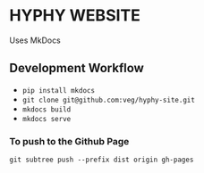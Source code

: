 # HYPHY WEBSITE

Uses MkDocs

## Development Workflow
* `pip install mkdocs`
* `git clone git@github.com:veg/hyphy-site.git`
* `mkdocs build`
* `mkdocs serve`

### To push to the Github Page
`git subtree push --prefix dist origin gh-pages`
